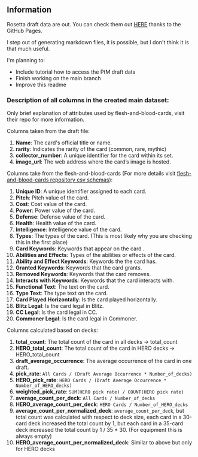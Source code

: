 ## Information
Rosetta draft data are out. You can check them out [HERE](https://petr7410.github.io/fab-3-0-decklists-analysis) thanks to the GitHub Pages.  

I step out of generating markdown files, it is possible, but I don't think it is that much useful.  

I'm planning to:
 - Include tutorial how to access the PtM draft data
 - Finish working on the main branch
 - Improve this readme

### Description of all columns in the created main dataset:
Only brief explanation of attributes used by flesh-and-blood-cards, visit their repo for more information.  

Columns taken from the draft file:  
1. **Name**: The card's official title or name.  
2. **rarity**: Indicates the rarity of the card (common, rare, mythic)
3. **collector_number**: A unique identifier for the card within its set.  
4. **image_url**: The web address where the card’s image is hosted.  

Columns take from the flesh-and-blood-cards (For more details visit [flesh-and-blood-cards repository csv schemas](https://github.com/the-fab-cube/flesh-and-blood-cards/blob/develop/documentation/csv-schemas.md)):  
1. **Unique ID**: A unique identifier assigned to each card.
2. **Pitch**: Pitch value of the card.  
3. **Cost**: Cost value of the card.  
4. **Power**: Power value of the card.  
5. **Defense**: Defense value of the card.  
6. **Health**: Health value of the card.  
7. **Intelligence**: Intelligence value of the card.  
8. **Types**: The types of the card. (This is most likely why you are checking this in the first place) 
9. **Card Keywords**: Keywords that appear on the card .  
10. **Abilities and Effects**: Types of the abilities or effects of the card.  
11. **Ability and Effect Keywords**: Keywords the the card has.  
12. **Granted Keywords**: Keywords that the card grants.  
13. **Removed Keywords**: Keywords that the card removes.  
14. **Interacts with Keywords**: Keywords that the card interacts with.  
15. **Functional Text**: The text on the card.  
16. **Type Text**: The type text on the card.  
17. **Card Played Horizontally**: Is the card played horizontally.  
18. **Blitz Legal**: Is the card legal in Blitz.  
19. **CC Legal**: Is the card legal in CC.  
20. **Commoner Legal**: Is the card legal in Commoner.  

Columns calculated based on decks:  
1. **total_count**: The total count of the card in all decks   -> total_count  
2. **HERO_total_count**: The total count of the card in HERO decks  -> HERO_total_count  
3. **draft_average_occurrence**: The average occurrence of the card in one draft.  
4. **pick_rate**: `All Cards / (Draft Average Occurrence * Number_of_decks)`  
5. **HERO_pick_rate**: `HERO Cards / (Draft Average Occurrence * Number_of_HERO_decks)`  
6. **weighted_pick_rate**: `SUM(HERO pick rate) / COUNT(HERO pick rate)`  
7. **average_count_per_deck**: `All Cards / Number_of_decks`  
8. **HERO_average_count_per_deck**: `HERO Cards / Number_of_HERO_decks`  
9. **average_count_per_normalized_deck**: `average_count_per_deck`, but total count was calculated with respect to deck size, each card in a 30-card deck increased the total count by 1, but each card in a 35-card deck increased the total count by 1 / 35 * 30. (For equipment this is always empty)  
10. **HERO_average_count_per_normalized_deck**: Similar to above but only for HERO decks